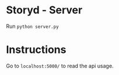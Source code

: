 # Storyd - Server

Run `python server.py`


# Instructions

Go to `localhost:5000/` to read the api usage.
